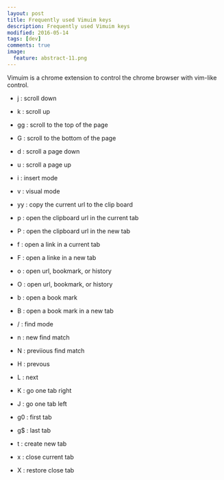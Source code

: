 ```yaml
---
layout: post
title: Frequently used Vimuim keys
description: Frequently used Vimuim keys
modified: 2016-05-14
tags: [dev]
comments: true
image:
  feature: abstract-11.png
---
```

Vimuim is a chrome extension to control the chrome browser with vim-like control. 

- j : scroll down
- k : scroll up
- gg : scroll to the top of the page
- G : scroll to the bottom of the page
- d : scroll a page down
- u : scroll a page up
- i : insert mode
- v : visual mode

- yy : copy the current url to the clip board
- p : open the clipboard url in the current tab
- P : open the clipboard url in the new tab
- f : open a link in a current tab
- F : open a linke in a new tab
- o : open url, bookmark, or history
- O : open url, bookmark, or history
- b : open a book mark
- B : open a book mark in a new tab

- / : find mode
- n : new find match
- N : previious find match

- H : prevous
- L : next

- K : go one tab right
- J : go one tab left
- g0 : first tab
- g$ : last tab
- t : create new tab
- x : close current tab
- X : restore close tab
